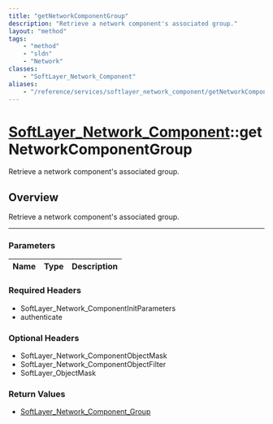 ```yaml
---
title: "getNetworkComponentGroup"
description: "Retrieve a network component's associated group."
layout: "method"
tags:
    - "method"
    - "sldn"
    - "Network"
classes:
    - "SoftLayer_Network_Component"
aliases:
    - "/reference/services/softlayer_network_component/getNetworkComponentGroup"
---
```

# [SoftLayer_Network_Component](/reference/services/SoftLayer_Network_Component)::getNetworkComponentGroup

Retrieve a network component's associated group.


## Overview 
Retrieve a network component's associated group.

-----

### Parameters 
|Name | Type | Description |
| --- | --- | --- |


### Required Headers
* SoftLayer_Network_ComponentInitParameters
* authenticate


### Optional Headers
* SoftLayer_Network_ComponentObjectMask
* SoftLayer_Network_ComponentObjectFilter
* SoftLayer_ObjectMask

### Return Values
* <a href='/reference/datatypes/SoftLayer_Network_Component_Group'>SoftLayer_Network_Component_Group </a>




